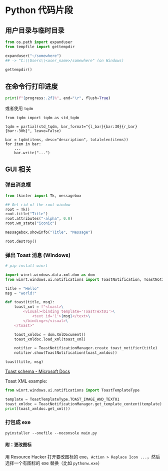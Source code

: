 # Python 代码片段

## 用户目录与临时目录

```python
from os.path import expanduser
from tempfile import gettempdir

expanduser("~/somewhere")
## -> "C:\\Users\\<user_name>/somewhere" (on Windows)

gettempdir()
```

## 在命令行打印进度

```python
print(f"{progress:.2f}%", end="\r", flush=True)
```

或者使用 `tqdm`

```
from tqdm import tqdm as std_tqdm

tqdm = partial(std_tqdm, bar_format="{l_bar}{bar:30}{r_bar}{bar:-30b}", leave=False)

bar = tqdm(items, desc="description", total=len(items))
for item in bar:
    ...
    bar.write("...")
```

## GUI 相关

### 弹出消息框

```python
from tkinter import Tk, messagebox

## Get rid of the root window
root = Tk()
root.title("Title")
root.attributes("-alpha", 0.0)
root.wm_state("iconic")

messagebox.showinfo("Title", "Message")

root.destroy()
```

### 弹出 Toast 消息 (Windows)

```python
# pip install winrt

import winrt.windows.data.xml.dom as dom
from winrt.windows.ui.notifications import ToastNotification, ToastNotificationManager

title = "Hello"
msg = "world!"

def toast(title, msg):
    toast_xml = f"<toast>\
        <visual><binding template='ToastText01'>\
            <text id='1'>{msg}</text>\
        </binding></visual>\
    </toast>"

    toast_xmldoc = dom.XmlDocument()
    toast_xmldoc.load_xml(toast_xml)

    notifier = ToastNotificationManager.create_toast_notifier(title)
    notifier.show(ToastNotification(toast_xmldoc))

toast(title, msg)
```

[Toast schema - Microsoft Docs](https://docs.microsoft.com/en-us/uwp/schemas/tiles/toastschema/schema-root)

Toast XML example:

```python
from winrt.windows.ui.notifications import ToastTemplateType

template = ToastTemplateType.TOAST_IMAGE_AND_TEXT01
toast_xmldoc = ToastNotificationManager.get_template_content(template)
print(toast_xmldoc.get_xml())
```

### 打包成 exe

```
pyinstaller --onefile --noconsole main.py
```

#### 附：更改图标

用 Resource Hacker 打开要改图标的 exe，`Action > Replace Icon ...`，然后选择一个有图标的 exe 替换（比如 `pythonw.exe`）

